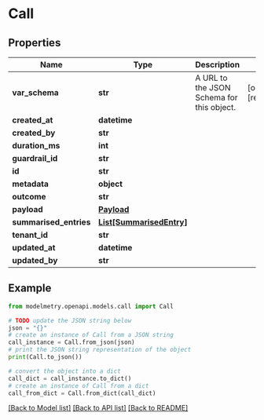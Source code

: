 # Call


## Properties

Name | Type | Description | Notes
------------ | ------------- | ------------- | -------------
**var_schema** | **str** | A URL to the JSON Schema for this object. | [optional] [readonly] 
**created_at** | **datetime** |  | 
**created_by** | **str** |  | 
**duration_ms** | **int** |  | 
**guardrail_id** | **str** |  | 
**id** | **str** |  | 
**metadata** | **object** |  | 
**outcome** | **str** |  | 
**payload** | [**Payload**](Payload.md) |  | 
**summarised_entries** | [**List[SummarisedEntry]**](SummarisedEntry.md) |  | 
**tenant_id** | **str** |  | 
**updated_at** | **datetime** |  | 
**updated_by** | **str** |  | 

## Example

```python
from modelmetry.openapi.models.call import Call

# TODO update the JSON string below
json = "{}"
# create an instance of Call from a JSON string
call_instance = Call.from_json(json)
# print the JSON string representation of the object
print(Call.to_json())

# convert the object into a dict
call_dict = call_instance.to_dict()
# create an instance of Call from a dict
call_from_dict = Call.from_dict(call_dict)
```
[[Back to Model list]](../README.md#documentation-for-models) [[Back to API list]](../README.md#documentation-for-api-endpoints) [[Back to README]](../README.md)


